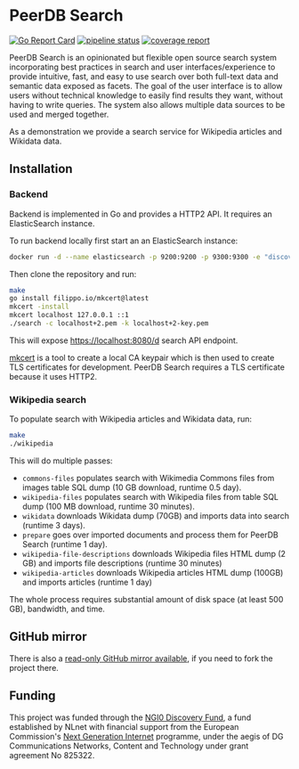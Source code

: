 # PeerDB Search

[![Go Report Card](https://goreportcard.com/badge/gitlab.com/peerdb/search)](https://goreportcard.com/report/gitlab.com/peerdb/search)
[![pipeline status](https://gitlab.com/peerdb/search/badges/main/pipeline.svg?ignore_skipped=true)](https://gitlab.com/peerdb/search/-/pipelines)
[![coverage report](https://gitlab.com/peerdb/search/badges/main/coverage.svg)](https://gitlab.com/peerdb/search/-/graphs/main/charts)

PeerDB Search is an opinionated but flexible open source search system incorporating best practices in search and user
interfaces/experience to provide intuitive, fast, and easy to use search over both full-text data and semantic data
exposed as facets. The goal of the user interface is to allow users without technical knowledge to
easily find results they want, without having to write queries. The system also allows multiple data sources
to be used and merged together.

As a demonstration we provide a search service for Wikipedia articles and Wikidata data.

## Installation

### Backend

Backend is implemented in Go and provides a HTTP2 API. It requires an ElasticSearch instance.

To run backend locally first start an an ElasticSearch instance:

```sh
docker run -d --name elasticsearch -p 9200:9200 -p 9300:9300 -e "discovery.type=single-node" -e "xpack.security.enabled=false" elasticsearch:7.16.3
```

Then clone the repository and run:

```sh
make
go install filippo.io/mkcert@latest
mkcert -install
mkcert localhost 127.0.0.1 ::1
./search -c localhost+2.pem -k localhost+2-key.pem
```

This will expose [https://localhost:8080/d](https://localhost:8080/d) search API endpoint.

[mkcert](https://github.com/FiloSottile/mkcert) is a tool to create a local CA
keypair which is then used to create TLS certificates for development. PeerDB Search
requires a TLS certificate because it uses HTTP2.

### Wikipedia search

To populate search with Wikipedia articles and Wikidata data, run:

```sh
make
./wikipedia
```

This will do multiple passes:

* `commons-files` populates search with Wikimedia Commons files from images table SQL dump (10 GB download, runtime 0.5 day).
* `wikipedia-files` populates search with Wikipedia files from table SQL dump (100 MB download, runtime 30 minutes).
* `wikidata` downloads Wikidata dump (70GB) and imports data into search (runtime 3 days).
* `prepare` goes over imported documents and process them for PeerDB Search (runtime 1 day).
* `wikipedia-file-descriptions` downloads Wikipedia files HTML dump (2 GB) and imports file descriptions (runtime 30 minutes)
* `wikipedia-articles` downloads Wikipedia articles HTML dump (100GB) and imports articles (runtime 1 day)

The whole process requires substantial amount of disk space (at least 500 GB), bandwidth, and time.

## GitHub mirror

There is also a [read-only GitHub mirror available](https://github.com/peer/db-search),
if you need to fork the project there.

## Funding

This project was funded through the [NGI0 Discovery Fund](https://nlnet.nl/discovery/), a
fund established by NLnet with financial support from the European Commission's
[Next Generation Internet](https://ngi.eu/) programme, under the aegis of DG Communications
Networks, Content and Technology under grant agreement No 825322.

